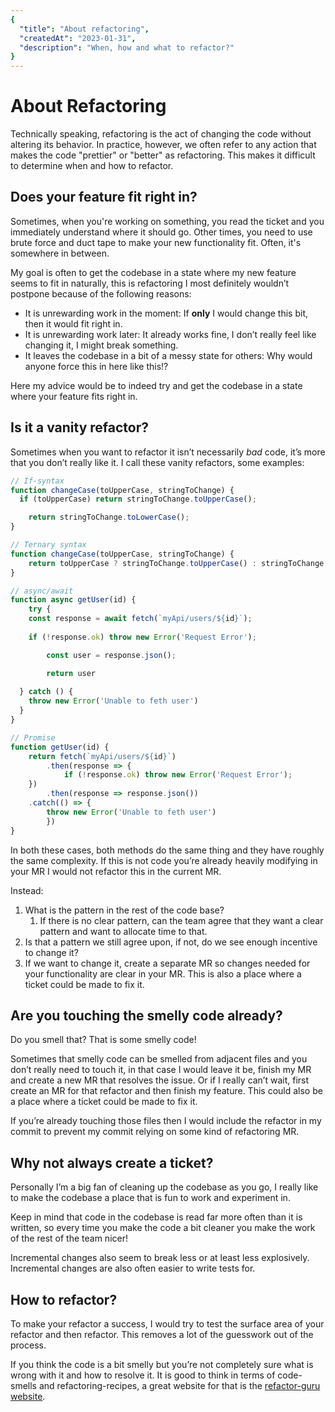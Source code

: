 ```yaml
---
{
  "title": "About refactoring",
  "createdAt": "2023-01-31",
  "description": "When, how and what to refactor?"
}
---
```


# About Refactoring

Technically speaking, refactoring is the act of changing the code without altering its behavior. In practice, however, we often refer to any action that makes the code "prettier" or "better" as refactoring. This makes it difficult to determine when and how to refactor.

## Does your feature fit right in?

Sometimes, when you're working on something, you read the ticket and you immediately understand where it should go. Other times, you need to use brute force and duct tape to make your new functionality fit. Often, it's somewhere in between.

My goal is often to get the codebase in a state where my new feature seems to fit in naturally, this is refactoring I most definitely wouldn’t postpone because of the following reasons:

- It is unrewarding work in the moment: If ****only**** I would change this bit, then it would fit right in.
- It is unrewarding work later: It already works fine, I don’t really feel like changing it, I might break something.
- It leaves the codebase in a bit of a messy state for others: Why would anyone force this in here like this!?

Here my advice would be to indeed try and get the codebase in a state where your feature fits right in.

## Is it a vanity refactor?

Sometimes when you want to refactor it isn’t necessarily *bad* code, it’s more that you don’t really like it. I call these vanity refactors, some examples:

```jsx
// If-syntax
function changeCase(toUpperCase, stringToChange) {
  if (toUpperCase) return stringToChange.toUpperCase();

	return stringToChange.toLowerCase();
}

// Ternary syntax
function changeCase(toUpperCase, stringToChange) {
	return toUpperCase ? stringToChange.toUpperCase() : stringToChange.toLowerCase();
}
```

```jsx
// async/await
function async getUser(id) {
	try {
    const response = await fetch(`myApi/users/${id}`);
    
    if (!response.ok) throw new Error('Request Error');

		const user = response.json();

		return user
    
  } catch () {
    throw new Error('Unable to feth user')
  }
}

// Promise
function getUser(id) {
	return fetch(`myApi/users/${id}`)
		.then(response => {
			if (!response.ok) throw new Error('Request Error');
    })
		.then(response => response.json())
    .catch(() => {
	    throw new Error('Unable to feth user')
		})
}
```

In both these cases, both methods do the same thing and they have roughly the same complexity. If this is not code you’re already heavily modifying in your MR I would not refactor this in the current MR.

Instead:

1. What is the pattern in the rest of the code base?
    1. If there is no clear pattern, can the team agree that they want a clear pattern and want to allocate time to that.
2. Is that a pattern we still agree upon, if not, do we see enough incentive to change it?
3. If we want to change it, create a separate MR so changes needed for your functionality are clear in your MR. This is also a place where a ticket could be made to fix it.

## Are you touching the smelly code already?

Do you smell that? That is some smelly code!

Sometimes that smelly code can be smelled from adjacent files and you don’t really need to touch it, in that case I would leave it be, finish my MR and create a new MR that resolves the issue. Or if I really can’t wait, first create an MR for that refactor and then finish my feature. This could also be a place where a ticket could be made to fix it.

If you’re already touching those files then I would include the refactor in my commit to prevent my commit relying on some kind of refactoring MR.

## Why not always create a ticket?

Personally I’m a big fan of cleaning up the codebase as you go, I really like to make the codebase a place that is fun to work and experiment in.

Keep in mind that code in the codebase is read far more often than it is written, so every time you make the code a bit cleaner you make the work of the rest of the team nicer!

Incremental changes also seem to break less or at least less explosively. Incremental changes are also often easier to write tests for.

## How to refactor?

To make your refactor a success, I would try to test the surface area of your refactor and then refactor. This removes a lot of the guesswork out of the process.

If you think the code is a bit smelly but you’re not completely sure what is wrong with it and how to resolve it. It is good to think in terms of code-smells and refactoring-recipes, a great website for that is the [refactor-guru website](https://refactoring.guru/refactoring/catalog).
